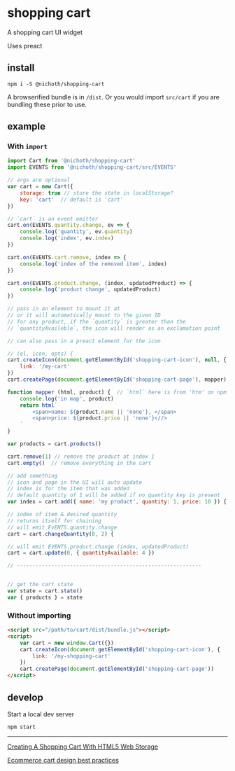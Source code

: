 # shopping cart

A shopping cart UI widget

Uses preact

## install

```
npm i -S @nichoth/shopping-cart
```

A browserified bundle is in `/dist`. Or you would import `src/cart` if you are bundling these prior to use.

## example

### With `import`
```js
import Cart from '@nichoth/shopping-cart'
import EVENTS from '@nichoth/shopping-cart/src/EVENTS'

// args are optional
var cart = new Cart({
    storage: true // store the state in localStorage?
    key: 'cart'  // default is 'cart'
})

// `cart` is an event emitter
cart.on(EVENTS.quantity.change, ev => {
    console.log('quantity', ev.quantity)
    console.log('index', ev.index)
})

cart.on(EVENTS.cart.remove, index => {
    console.log('index of the removed item', index)
})

cart.on(EVENTS.product.change, (index, updatedProduct) => {
    console.log('product change', updatedProduct)
})

// pass in an element to mount it at
// or it will automatically mount to the given ID
// for any product, if the `quantity` is greater than the
// `quantityAvaileble`, the icon will render as an exclamation point

// can also pass in a preact element for the icon

// (el, icon, opts) {
cart.createIcon(document.getElementById('shopping-cart-icon'), null, {
    link: '/my-cart'
})
cart.createPage(document.getElementById('shopping-cart-page'), mapper)

function mapper (html, product) {  // `html` here is from 'htm' on npm
    console.log('in map', product)
    return html`
        <span>name: ${product.name || 'none'}, </span>
        <span>price: ${product.price || 'none'}<//>
    `
}

var products = cart.products()

cart.remove(1) // remove the product at index 1
cart.empty()  // remove everything in the cart

// add something
// icon and page in the UI will auto update
// index is for the item that was added
// default quantity of 1 will be added if no quantity key is present
var index = cart.add({ name: 'my product', quantity: 1, price: 10 }) {

// index of item & desired quantity
// returns itself for chaining
// will emit EvENTS.quantity.change
cart = cart.changeQuantity(0, 2) {

// will emit EVENTS.product.change (index, updatedProduct)
cart = cart.update(0, { quantityAvailable: 4 })

// -----------------------------------------------------------


// get the cart state
var state = cart.state()
var { products } = state
```

### Without importing
```html
<script src="/path/to/cart/dist/bundle.js"></script>
<script>
    var cart = new window.Cart({})
    cart.createIcon(document.getElementById('shopping-cart-icon'), {
        link: '/my-shopping-cart'
    })
    cart.createPage(document.getElementById('shopping-cart-page'))
</script>
```


## develop

Start a local dev server
```
npm start
```

-------------------------------------------

[Creating A Shopping Cart With HTML5 Web Storage](https://www.smashingmagazine.com/2019/08/shopping-cart-html5-web-storage/)

[Ecommerce cart design best practices](https://webflow.com/blog/ecommerce-cart-design)

